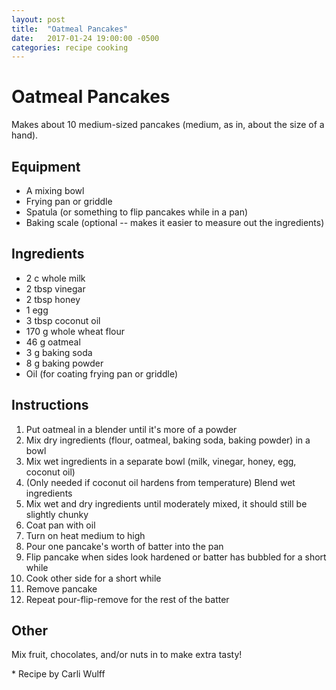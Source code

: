 ```yaml
---
layout: post
title:  "Oatmeal Pancakes"
date:   2017-01-24 19:00:00 -0500
categories: recipe cooking
---
```

# Oatmeal Pancakes

Makes about 10 medium-sized pancakes (medium, as in, about the size of a hand).

## Equipment

- A mixing bowl
- Frying pan or griddle
- Spatula (or something to flip pancakes while in a pan)
- Baking scale (optional -- makes it easier to measure out the ingredients)

## Ingredients

- 2 c whole milk
- 2 tbsp vinegar
- 2 tbsp honey
- 1 egg
- 3 tbsp coconut oil
- 170 g whole wheat flour
- 46 g oatmeal
- 3 g baking soda
- 8 g baking powder
- Oil (for coating frying pan or griddle)

## Instructions

1. Put oatmeal in a blender until it's more of a powder
1. Mix dry ingredients (flour, oatmeal, baking soda, baking powder) in a bowl
1. Mix wet ingredients in a separate bowl (milk, vinegar, honey, egg, coconut oil)
1. (Only needed if coconut oil hardens from temperature) Blend wet ingredients
1. Mix wet and dry ingredients until moderately mixed, it should still be slightly chunky
1. Coat pan with oil
1. Turn on heat medium to high
1. Pour one pancake's worth of batter into the pan
1. Flip pancake when sides look hardened or batter has bubbled for a short while
1. Cook other side for a short while
1. Remove pancake
1. Repeat pour-flip-remove for the rest of the batter

## Other

Mix fruit, chocolates, and/or nuts in to make extra tasty!

\* Recipe by Carli Wulff
